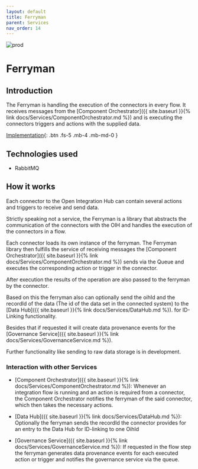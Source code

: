 ```yaml
---
layout: default
title: Ferryman
parent: Services
nav_order: 14
---
```


<!-- Description Guidelines

Please note:
Use the full links to reference other files or images! Relative links will not work under our theme settings settings.
-->

<!-- please choose the appropriate batch and delete/comment the others  -->

![prod](https://img.shields.io/badge/Status-Production-brightgreen.svg)

# **Ferryman** <!-- make sure spelling is consistent with other sources and within this document -->

## Introduction

<!-- 2 sentences: what does it do and how -->

The Ferryman is handling the execution of the connectors in every flow. It receives messages from the [Component Orchestrator]({{ site.baseurl }}{% link  docs/Services/ComponentOrchestrator.md %}) and is executing the connectors triggers and actions with the supplied data.

<!-- [API Reference](){: .btn .fs-5 .mb-4 .mb-md-0 } -->

[Implementation](https://github.com/openintegrationhub/openintegrationhub/tree/master/lib/ferryman){: .btn .fs-5 .mb-4 .mb-md-0 }

## Technologies used

<!-- please name and elaborate on other technologies or standards the service uses -->

- RabbitMQ

## How it works

<!-- describe core functionalities and underlying concepts in more detail -->

Each connector to the Open Integration Hub can contain several actions and triggers to receive and send data.

Strictly speaking not a service, the Ferryman is a library that abstracts the communication of the connectors with the OIH and handles the execution of the connectors in a flow.

Each connector loads its own instance of the ferryman. The Ferryman library then fulfills the service of receiving messages the [Component Orchestrator]({{ site.baseurl }}{% link  docs/Services/ComponentOrchestrator.md %}) sends via the Queue and executes the corresponding action or trigger in the connector.

After execution the results of the operation are also passed to the ferryman by the connector.

Based on this the ferryman also can optionally send the oihId and the recordId of the data (The id of the data set in the connected system) to the [Data Hub]({{ site.baseurl }}{% link  docs/Services/DataHub.md %}). for ID-Linking functionality.

Besides that if requested it will create data provenance events for the [Governance Service]({{ site.baseurl }}{% link  docs/Services/GovernanceService.md %}).

Further functionality like sending to raw data storage is in development.

### Interaction with other Services

<!-- list and link the services this one interacts with and describe each interaction briefly (1-2 sentences) -->

- [Component Orchestrator]({{ site.baseurl }}{% link  docs/Services/ComponentOrchestrator.md %}): Whenever an integration flow is running and an action is required from a connector, the Component Orchestrator notifies the ferryman of the said connector, which then takes the necessary actions.

- [Data Hub]({{ site.baseurl }}{% link  docs/Services/DataHub.md %}): Optionally the ferryman sends the recordId the connector provides for an entry to the Data Hub for ID-linking to one OihId

- [Governance Service]({{ site.baseurl }}{% link  docs/Services/GovernanceService.md %}): If requested in the flow step the ferryman generates data provenance events for each executed action or trigger and notifies the governance service via the queue.

